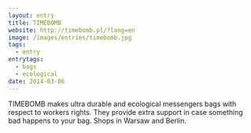 ```yaml
---
layout: entry
title: TIMEBOMB
website: http://timebomb.pl/?lang=en
image: /images/entries/timebomb.jpg
tags:
  - entry
entrytags:
  - bags
  - ecological
date: 2014-03-06
---
```


TIMEBOMB makes ultra durable and ecological messengers bags with respect to workers rights. They provide extra support in case something bad happens to your bag. Shops in Warsaw and Berlin.